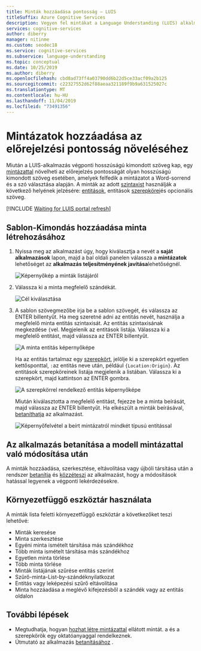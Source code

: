 ```yaml
---
title: Minták hozzáadása pontosság – LUIS
titleSuffix: Azure Cognitive Services
description: Vegyen fel mintákat a Language Understanding (LUIS) alkalmazások előrejelzési pontosságának javításához.
services: cognitive-services
author: diberry
manager: nitinme
ms.custom: seodec18
ms.service: cognitive-services
ms.subservice: language-understanding
ms.topic: conceptual
ms.date: 10/25/2019
ms.author: diberry
ms.openlocfilehash: cbd8ad73ff4a03790dd6b22d5ce33acf09a2b125
ms.sourcegitcommit: c22327552d62f88aeaa321189f9b9a631525027c
ms.translationtype: MT
ms.contentlocale: hu-HU
ms.lasthandoff: 11/04/2019
ms.locfileid: "73491356"
---
```

# <a name="how-to-add-patterns-to-improve-prediction-accuracy"></a>Mintázatok hozzáadása az előrejelzési pontosság növeléséhez
Miután a LUIS-alkalmazás végponti hosszúságú kimondott szöveg kap, egy [mintázattal](luis-concept-patterns.md) növelheti az előrejelzés pontosságát olyan hosszúságú kimondott szöveg esetében, amelyek felfedik a mintázatot a Word-sorrend és a szó választása alapján. A minták az adott [szintaxist](luis-concept-patterns.md#pattern-syntax) használják a következő helyének jelzésére: [entitások](luis-concept-entity-types.md), entitások [szerepkörei](luis-concept-roles.md)és opcionális szöveg.

[!INCLUDE [Waiting for LUIS portal refresh](./includes/wait-v3-upgrade.md)]

## <a name="add-template-utterance-to-create-pattern"></a>Sablon-Kimondás hozzáadása minta létrehozásához
1. Nyissa meg az alkalmazást úgy, hogy kiválasztja a nevét a **saját alkalmazások** lapon, majd a bal oldali panelen válassza a **mintázatok** lehetőséget az **alkalmazás teljesítményének javítása**lehetőségnél.

    ![Képernyőkép a minták listájáról](./media/luis-how-to-model-intent-pattern/patterns-1.png)

2. Válassza ki a minta megfelelő szándékát. 

    ![Cél kiválasztása](./media/luis-how-to-model-intent-pattern/patterns-2.png)

3. A sablon szövegmezőbe írja be a sablon szövegét, és válassza az ENTER billentyűt. Ha meg szeretné adni az entitás nevét, használja a megfelelő minta entitás szintaxisát. Az entitás szintaxisának megkezdése `{`vel. Megjelenik az entitások listája. Válassza ki a megfelelő entitást, majd válassza az ENTER billentyűt. 

    ![A minta entitás képernyőképe](./media/luis-how-to-model-intent-pattern/patterns-3.png)

    Ha az entitás tartalmaz egy [szerepkört](luis-concept-roles.md), jelölje ki a szerepkört egyetlen kettősponttal, `:`az entitás neve után, például `{Location:Origin}`. Az entitások szerepköreinek listája megjelenik a listában. Válassza ki a szerepkört, majd kattintson az ENTER gombra. 

    ![A szerepkörrel rendelkező entitás képernyőképe](./media/luis-how-to-model-intent-pattern/patterns-4.png)

    Miután kiválasztotta a megfelelő entitást, fejezze be a minta beírását, majd válassza az ENTER billentyűt. Ha elkészült a minták beírásával, [betaníthatja](luis-how-to-train.md) az alkalmazást.

    ![Képernyőfelvétel a beírt mintázatról mindkét típusú entitással](./media/luis-how-to-model-intent-pattern/patterns-5.png)

## <a name="train-your-app-after-changing-model-with-patterns"></a>Az alkalmazás betanítása a modell mintázattal való módosítása után
A minták hozzáadása, szerkesztése, eltávolítása vagy újbóli társítása után a rendszer [betanítja](luis-how-to-train.md) és [közzéteszi](luis-how-to-publish-app.md) az alkalmazást, hogy a módosítások hatással legyenek a végponti lekérdezésekre. 

<a name="search-patterns"></a>
<a name="edit-a-pattern"></a>
<a name="reassign-individual-pattern-to-different-intent"></a>
<a name="reassign-several-patterns-to-different-intent"></a>
<a name="delete-a-single-pattern"></a>
<a name="delete-several-patterns"></a>
<a name="filter-pattern-list-by-entity"></a>
<a name="filter-pattern-list-by-intent"></a>
<a name="remove-entity-or-intent-filter"></a>
<a name="add-pattern-from-existing-utterance-on-intent-or-entity-page"></a>

## <a name="use-contextual-toolbar"></a>Környezetfüggő eszköztár használata

A minták lista feletti környezetfüggő eszköztár a következőket teszi lehetővé:

* Minták keresése
* Minta szerkesztése
* Egyéni minta ismételt társítása más szándékhoz
* Több minta ismételt társítása más szándékhoz
* Egyetlen minta törlése
* Több minta törlése
* Minták listájának szűrése entitás szerint
* Szűrő-minta-List-by-szándéknyilatkozat
* Entitás vagy leképezési szűrő eltávolítása
* Minta hozzáadása a meglévő kifejezésből a szándék vagy az entitás oldalon

## <a name="next-steps"></a>További lépések

* Megtudhatja, hogyan [hozhat létre mintázattal](luis-tutorial-pattern.md) ellátott mintát. a és a szerepkörök egy oktatóanyaggal rendelkeznek.
* Útmutató az alkalmazás [betanításához](luis-how-to-train.md) .
